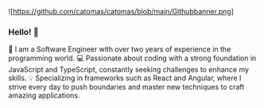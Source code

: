 ![https://github.com/catomas/catomas/blob/main/Githubbanner.png]

### Hello! 👋
🚀 I am a Software Engineer with over two years of experience in the programming world. 💻 Passionate about coding with a strong foundation in JavaScript and TypeScript, constantly seeking challenges to enhance my skills. 💡 Specializing in frameworks such as React and Angular, where I strive every day to push boundaries and master new techniques to craft amazing applications.

<!--
**catomas/catomas** is a ✨ _special_ ✨ repository because its `README.md` (this file) appears on your GitHub profile.

Here are some ideas to get you started:

- 🔭 I’m currently working on ...
- 🌱 I’m currently learning ...
- 👯 I’m looking to collaborate on ...
- 🤔 I’m looking for help with ...
- 💬 Ask me about ...
- 📫 How to reach me: ...
- 😄 Pronouns: ...
- ⚡ Fun fact: ...
-->
